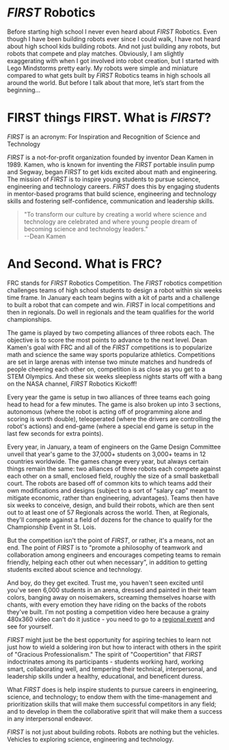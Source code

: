 # *FIRST* Robotics

Before starting high school I never even heard about *FIRST* Robotics. Even though I have been building robots ever since I could walk, I have not heard about high school kids building robots. And not just building any robots, but robots that compete and play matches. Obviously, I am slightly exaggerating with when I got involved into robot creation, but I started with Lego Mindstorms pretty early. My robots were simple and miniature compared to what gets built by *FIRST* Robotics teams in high schools all around the world. But before I talk about that more, let’s start from the beginning…

# FIRST things FIRST. What is *FIRST*?

*FIRST* is an acronym: For Inspiration and Recognition of Science and Technology

*FIRST* is a not-for-profit organization founded by inventor Dean Kamen in 1989. Kamen, who is known for inventing the *FIRST* portable insulin pump and Segway, began *FIRST* to get kids excited about math and engineering. The mission of *FIRST* is to inspire young students to pursue science, engineering and technology careers. *FIRST* does this by engaging students in mentor-based programs that build science, engineering and technology skills and fostering self-confidence, communication and leadership skills.  

> "To transform our culture by creating a world where science and technology are celebrated and where young people dream of becoming science and technology leaders."  
--Dean Kamen

<google-youtube
  video-id="Pw2HtnuCodQ"
  height="360px"
  width="100%"
  rel="0"
  start="0"
  autoplay="0">
</google-youtube>

# And Second. What is FRC?

FRC stands for *FIRST* Robotics Competition. The *FIRST* robotics competition challenges teams of high school students to design a robot within six weeks time frame. In January each team begins with a kit of parts and a challenge to built a robot that can compete and win. *FIRST* in local competitions and then in regionals. Do well in regionals and the team qualifies for the world championships.

The game is played by two competing alliances of three robots each. The objective is to score the most points to advance to the next level. Dean Kamen's goal with FRC and all of the *FIRST* competitions is to popularize math and science the same way sports popularize athletics. Competitions are set in large arenas with intense two minute matches and hundreds of people cheering each other on, competition is as close as you get to a STEM Olympics. And these six weeks sleepless nights starts off with a bang on the NASA channel, *FIRST* Robotics Kickoff!

Every year the game is setup in two alliances of three teams each going head to head for a few minutes. The game is also broken up into 3 sections, autonomous (where the robot is acting off of programming alone and scoring is worth double), teleoperated (where the drivers are controlling the robot's actions) and end-game (where a special end game is setup in the last few seconds for extra points).

Every year, in January, a team of engineers on the Game Design Committee unveil that year's game to the 37,000+ students on 3,000+ teams in 12 countries worldwide. The games change every year, but always certain things remain the same: two alliances of three robots each compete against each other on a small, enclosed field, roughly the size of a small basketball court. The robots are based off of common kits to which teams add their own modifications and designs (subject to a sort of "salary cap" meant to mitigate economic, rather than engineering, advantages). Teams then have six weeks to conceive, design, and build their robots, which are then sent out to at least one of 57 Regionals across the world. Then, at Regionals, they'll compete against a field of dozens for the chance to qualify for the Championship Event in St. Lois.

But the competition isn't the point of *FIRST*, or rather, it's a means, not an end. The point of *FIRST* is to "promote a philosophy of teamwork and collaboration among engineers and encourages competing teams to remain friendly, helping each other out when necessary", in addition to getting students excited about science and technology.

And boy, do they get excited. Trust me, you haven't seen excited until you've seen 6,000 students in an arena, dressed and painted in their team colors, banging away on noisemakers, screaming themselves hoarse with chants, with every emotion they have riding on the backs of the robots they've built. I'm not posting a competition video here because a grainy 480x360 video can't do it justice - you need to go to a [regional event](http://www.firstinspires.org/team-event-search/) and see for yourself.

*FIRST* might just be the best opportunity for aspiring techies to learn not just how to wield a soldering iron but how to interact with others in the spirit of "Gracious Professionalism." The spirit of "Coopertition" that *FIRST* indoctrinates among its participants - students working hard, working smart, collaborating well, and tempering their technical, interpersonal, and leadership skills under a healthy, educational, and beneficent duress.

What *FIRST* does is help inspire students to pursue careers in engineering, science, and technology; to endow them with the time-management and prioritization skills that will make them successful competitors in any field; and to develop in them the collaborative spirit that will make them a success in any interpersonal endeavor.

*FIRST* is not just about building robots. Robots are nothing but the vehicles. Vehicles to exploring science, engineering and technology.

<google-youtube
  video-id="44dzZfP8-Mc"
  height="360px"
  width="100%"
  rel="0"
  start="0"
  autoplay="0">
</google-youtube>
